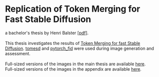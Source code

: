 # Replication of Token Merging for Fast Stable Diffusion
a bachelor's thesis by Henri Balster [[pdf]](https://github.com/HNR1/ba-code/blob/main/BA_Balster_thesis.pdf).\
\
This thesis investigates the results of [Token Merging for fast Stable Diffusion](https://arxiv.org/abs/2303.17604). [tomesd](https://github.com/dbolya/tomesd) and [pytorch_fid](https://github.com/HNR1/pytorch_fid) were used during image generation and assessment.\
\
Full-sized versions of the images in the main thesis are available [here](https://github.com/HNR1/ba-code/tree/main/images/static/sample_imgs).\
Full-sized versions of the images in the appendix are available [here](https://github.com/HNR1/ba-code/tree/main/images/chapter/appendix/sample_imgs).
